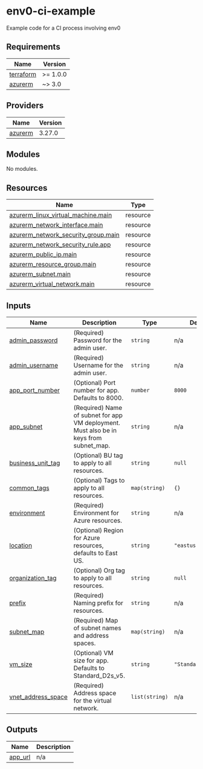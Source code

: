 # env0-ci-example

Example code for a CI process involving env0

<!-- BEGIN_TF_DOCS -->
## Requirements

| Name | Version |
|------|---------|
| <a name="requirement_terraform"></a> [terraform](#requirement\_terraform) | >= 1.0.0 |
| <a name="requirement_azurerm"></a> [azurerm](#requirement\_azurerm) | ~> 3.0 |

## Providers

| Name | Version |
|------|---------|
| <a name="provider_azurerm"></a> [azurerm](#provider\_azurerm) | 3.27.0 |

## Modules

No modules.

## Resources

| Name | Type |
|------|------|
| [azurerm_linux_virtual_machine.main](https://registry.terraform.io/providers/hashicorp/azurerm/latest/docs/resources/linux_virtual_machine) | resource |
| [azurerm_network_interface.main](https://registry.terraform.io/providers/hashicorp/azurerm/latest/docs/resources/network_interface) | resource |
| [azurerm_network_security_group.main](https://registry.terraform.io/providers/hashicorp/azurerm/latest/docs/resources/network_security_group) | resource |
| [azurerm_network_security_rule.app](https://registry.terraform.io/providers/hashicorp/azurerm/latest/docs/resources/network_security_rule) | resource |
| [azurerm_public_ip.main](https://registry.terraform.io/providers/hashicorp/azurerm/latest/docs/resources/public_ip) | resource |
| [azurerm_resource_group.main](https://registry.terraform.io/providers/hashicorp/azurerm/latest/docs/resources/resource_group) | resource |
| [azurerm_subnet.main](https://registry.terraform.io/providers/hashicorp/azurerm/latest/docs/resources/subnet) | resource |
| [azurerm_virtual_network.main](https://registry.terraform.io/providers/hashicorp/azurerm/latest/docs/resources/virtual_network) | resource |

## Inputs

| Name | Description | Type | Default | Required |
|------|-------------|------|---------|:--------:|
| <a name="input_admin_password"></a> [admin\_password](#input\_admin\_password) | (Required) Password for the admin user. | `string` | n/a | yes |
| <a name="input_admin_username"></a> [admin\_username](#input\_admin\_username) | (Required) Username for the admin user. | `string` | n/a | yes |
| <a name="input_app_port_number"></a> [app\_port\_number](#input\_app\_port\_number) | (Optional) Port number for app. Defaults to 8000. | `number` | `8000` | no |
| <a name="input_app_subnet"></a> [app\_subnet](#input\_app\_subnet) | (Required) Name of subnet for app VM deployment. Must also be in keys from subnet\_map. | `string` | n/a | yes |
| <a name="input_business_unit_tag"></a> [business\_unit\_tag](#input\_business\_unit\_tag) | (Optional) BU tag to apply to all resources. | `string` | `null` | no |
| <a name="input_common_tags"></a> [common\_tags](#input\_common\_tags) | (Optional) Tags to apply to all resources. | `map(string)` | `{}` | no |
| <a name="input_environment"></a> [environment](#input\_environment) | (Required) Environment for Azure resources. | `string` | n/a | yes |
| <a name="input_location"></a> [location](#input\_location) | (Optional) Region for Azure resources, defaults to East US. | `string` | `"eastus"` | no |
| <a name="input_organization_tag"></a> [organization\_tag](#input\_organization\_tag) | (Optional) Org tag to apply to all resources. | `string` | `null` | no |
| <a name="input_prefix"></a> [prefix](#input\_prefix) | (Required) Naming prefix for resources. | `string` | n/a | yes |
| <a name="input_subnet_map"></a> [subnet\_map](#input\_subnet\_map) | (Required) Map of subnet names and address spaces. | `map(string)` | n/a | yes |
| <a name="input_vm_size"></a> [vm\_size](#input\_vm\_size) | (Optional) VM size for app. Defaults to Standard\_D2s\_v5. | `string` | `"Standard_D2s_v5"` | no |
| <a name="input_vnet_address_space"></a> [vnet\_address\_space](#input\_vnet\_address\_space) | (Required) Address space for the virtual network. | `list(string)` | n/a | yes |

## Outputs

| Name | Description |
|------|-------------|
| <a name="output_app_url"></a> [app\_url](#output\_app\_url) | n/a |
<!-- END_TF_DOCS -->